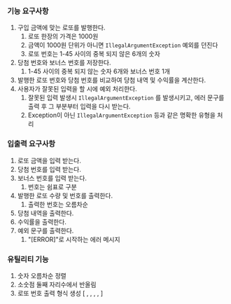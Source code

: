 ### 기능 요구사항
1. 구입 금액에 맞는 로또를 발행한다.
    1) 로또 한장의 가격은 1000원
    2) 금액이 1000원 단위가 아니면 `IllegalArgumentException` 예외를 던진다
    3) 로또 번호는 1-45 사이의 중복 되지 않은 6개의 숫자
2. 당첨 번호와 보너스 번호를 저장한다.
    1) 1-45 사이의 중복 되지 않는 숫자 6개와 보너스 번호 1개
3. 발행한 로또 번호와 당첨 번호를 비교하여 당첨 내역 및 수익률을 계산한다.
4. 사용자가 잘못된 입력을 할 시에 예외 처리한다.
    1) 잘못된 입력 발생시 `IllegalArgumentException` 를 발생시키고, 에러 문구를 출력 후 그 부분부터 입력을 다시 받는다.
    2) Exception이 아닌 `IllegalArgumentException` 등과 같은 명확한 유형을 처리

### 입출력 요구사항
1. 로또 금액을 입력 받는다.
2. 당첨 번호를 입력 받는다.
3. 보너스 번호를 입력 받는다.
    1) 번호는 쉼표로 구분
4. 발행한 로또 수량 및 번호를 출력한다.
    1) 출력한 번호는 오름차순
5. 당첨 내역을 출력한다.
6. 수익률을 출력한다.
7. 예외 문구를 출력한다.
    1) "[ERROR]"로 시작하는 에러 메시지

### 유틸리티 기능
1. 숫자 오름차순 정렬
2. 소숫점 둘째 자리수에서 반올림
3. 로또 번호 출력 형식 생성 [ , , , , ]